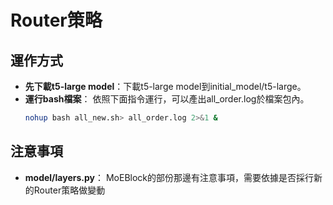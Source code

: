 # Router策略

## 運作方式
- **先下載t5-large model**：下載t5-large model到initial_model/t5-large。
- **運行bash檔案**：
    依照下面指令運行，可以產出all_order.log於檔案包內。
    ```bash
    nohup bash all_new.sh> all_order.log 2>&1 &

    ```
## 注意事項
- **model/layers.py**：
    MoEBlock的部份那邊有注意事項，需要依據是否採行新的Router策略做變動
